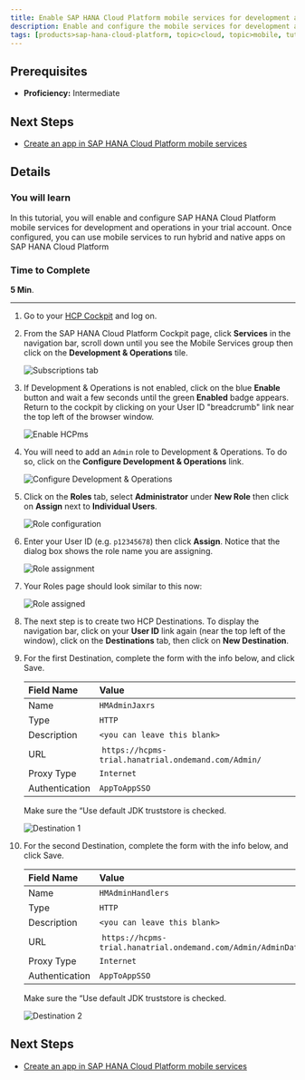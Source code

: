 ```yaml
---
title: Enable SAP HANA Cloud Platform mobile services for development and operations
description: Enable and configure the mobile services for development and operations in SAP HANA Cloud Platform
tags: [products>sap-hana-cloud-platform, topic>cloud, topic>mobile, tutorial>intermediate ]
---
```

## Prerequisites  
 - **Proficiency:** Intermediate

## Next Steps
 - [Create an app in SAP HANA Cloud Platform mobile services](http://go.sap.com/developer/tutorials/hcpms-create-hybrid-app.html)

## Details
### You will learn  
In this tutorial, you will enable and configure SAP HANA Cloud Platform mobile services for development and operations in your trial account.  Once configured, you can use mobile services to run hybrid and native apps on SAP HANA Cloud Platform

### Time to Complete
**5 Min**.

---

1. Go to your [HCP Cockpit](https://account.hanatrial.ondemand.com) and log on.


2. From the SAP HANA Cloud Platform Cockpit page, click **Services** in the navigation bar, scroll down until you see the Mobile Services group then click on the **Development & Operations** tile.

    ![Subscriptions tab](mg5-1-02.png)

3. If Development & Operations is not enabled, click on the blue **Enable** button and wait a few seconds until the green **Enabled** badge appears. Return to the cockpit by clicking on your User ID "breadcrumb" link near the top left of the browser window.

    ![Enable HCPms](mg5-1-03.png)

4. You will need to add an `Admin` role to Development & Operations. To do so, click on the **Configure Development & Operations** link.

    ![Configure Development & Operations](mg5-1-04.png)

5. Click on the **Roles** tab, select **Administrator** under **New Role** then click on **Assign** next to **Individual Users**.

    ![Role configuration](mg5-1-05.png)

6. Enter your User ID (e.g. `p12345678`) then click **Assign**. Notice that the dialog box shows the role name you are assigning.

    ![Role assignment](mg5-1-06.png)

7. Your Roles page should look similar to this now:

    ![Role assigned](mg5-1-07.png)


9. The next step is to create two HCP Destinations. To display the navigation bar, click on your **User ID** link again (near the top left of the window), click on the **Destinations** tab, then click on **New Destination**.

10. For the first Destination, complete the form with the info below, and click Save.

    Field Name                | Value
    :------------------------ | :-------------
    Name                      | `HMAdminJaxrs`
    Type                      | `HTTP`
    Description               |`<you can leave this blank>`
    URL                       | `https://hcpms-trial.hanatrial.ondemand.com/Admin/`
    Proxy Type                | `Internet`
    Authentication            | `AppToAppSSO`

    Make sure the “Use default JDK truststore is checked.

    ![Destination 1](mg5-1-10.png)

11. For the second Destination, complete the form with the info below, and click Save.

    Field Name                | Value
    :------------------------ | :-------------
    Name                      | `HMAdminHandlers`
    Type                      | `HTTP`
    Description               |`<you can leave this blank>`
    URL                       | `https://hcpms-trial.hanatrial.ondemand.com/Admin/AdminData`
    Proxy Type                | `Internet`
    Authentication            | `AppToAppSSO`

    Make sure the “Use default JDK truststore is checked.

    ![Destination 2](mg5-1-11.png)


## Next Steps
 - [Create an app in SAP HANA Cloud Platform mobile services](http://go.sap.com/developer/tutorials/hcpms-create-hybrid-app.html)

